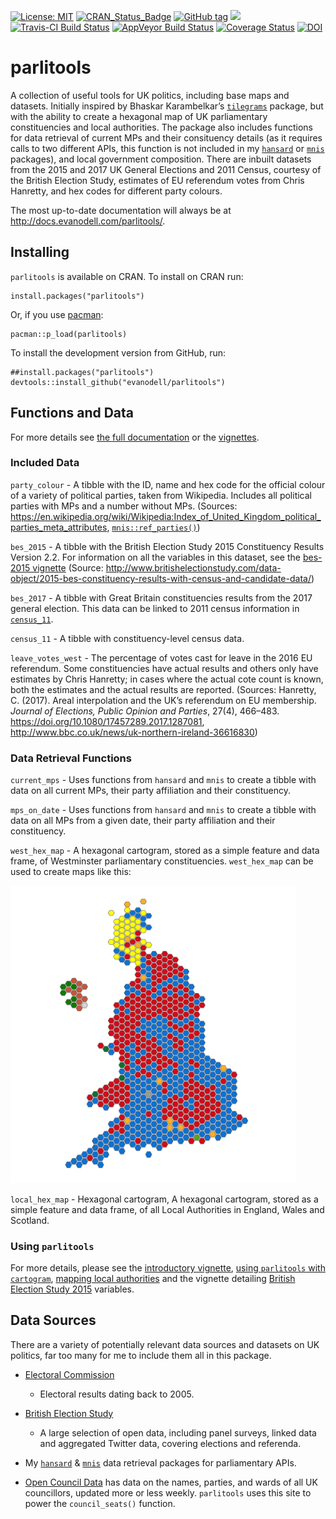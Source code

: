 
<!-- README.md is generated from README.Rmd. Please edit that file -->

[![License:
MIT](https://img.shields.io/badge/License-MIT-blue.svg)](https://opensource.org/licenses/MIT)
[![CRAN\_Status\_Badge](https://www.r-pkg.org/badges/version/parlitools)](https://cran.r-project.org/package=parlitools)
[![GitHub
tag](https://img.shields.io/github/tag/evanodell/parlitools.svg)](https://github.com/evanodell/parlitools)
[![](https://cranlogs.r-pkg.org/badges/grand-total/parlitools)](https://dgrtwo.shinyapps.io/cranview/)
[![Travis-CI Build
Status](https://travis-ci.org/evanodell/parlitools.svg?branch=master)](https://travis-ci.org/evanodell/parlitools)
[![AppVeyor Build
Status](https://ci.appveyor.com/api/projects/status/github/evanodell/parlitools?branch=master&svg=true)](https://ci.appveyor.com/project/evanodell/parlitools)
[![Coverage
Status](https://img.shields.io/codecov/c/github/evanodell/parlitools/master.svg)](https://codecov.io/github/evanodell/parlitools?branch=master)
[![DOI](https://zenodo.org/badge/86801920.svg)](https://zenodo.org/badge/latestdoi/86801920)

# parlitools

A collection of useful tools for UK politics, including base maps and
datasets. Initially inspired by Bhaskar Karambelkar’s
[`tilegrams`](https://cran.r-project.org/package=tilegramsR) package,
but with the ability to create a hexagonal map of UK parliamentary
constituencies and local authorities. The package also includes
functions for data retrieval of current MPs and their consituency
details (as it requires calls to two different APIs, this function is
not included in my
[`hansard`](https://cran.r-project.org/package=hansard) or
[`mnis`](https://cran.r-project.org/package=mnis) packages), and local
government composition. There are inbuilt datasets from the 2015 and
2017 UK General Elections and 2011 Census, courtesy of the British
Election Study, estimates of EU referendum votes from Chris Hanretty,
and hex codes for different party colours.

The most up-to-date documentation will always be at
<http://docs.evanodell.com/parlitools/>.

## Installing

`parlitools` is available on CRAN. To install on CRAN run:

    install.packages("parlitools")

Or, if you use [pacman](https://cran.r-project.org/package=pacman):

    pacman::p_load(parlitools)

To install the development version from GitHub, run:

    ##install.packages("parlitools")
    devtools::install_github("evanodell/parlitools")

## Functions and Data

For more details see [the full
documentation](https://docs.evanodell.com/parlitools/reference) or the
[vignettes](https://docs.evanodell.com/parlitools/articles/).

### Included Data

`party_colour` - A tibble with the ID, name and hex code for the
official colour of a variety of political parties, taken from Wikipedia.
Includes all political parties with MPs and a number without MPs.
(Sources:
<https://en.wikipedia.org/wiki/Wikipedia:Index_of_United_Kingdom_political_parties_meta_attributes>,
[`mnis::ref_parties()`](https://cran.r-project.org/package=mnis))

`bes_2015` - A tibble with the British Election Study 2015 Constituency
Results Version 2.2. For information on all the variables in this
dataset, see the [bes-2015
vignette](http://docs.evanodell.com/parlitools/articles/bes-2015.html)
(Source:
<http://www.britishelectionstudy.com/data-object/2015-bes-constituency-results-with-census-and-candidate-data/>)

`bes_2017` - A tibble with Great Britain constituencies results from the
2017 general election. This data can be linked to 2011 census
information in
[`census_11`](https://docs.evanodell.com/parlitools/reference/bes.html).

`census_11` - A tibble with constituency-level census data.

`leave_votes_west` - The percentage of votes cast for leave in the 2016
EU referendum. Some constituencies have actual results and others only
have estimates by Chris Hanretty; in cases where the actual cote count
is known, both the estimates and the actual results are reported.
(Sources: Hanretty, C. (2017). Areal interpolation and the UK’s
referendum on EU membership. *Journal of Elections, Public Opinion and
Parties*, 27(4), 466–483.
<https://doi.org/10.1080/17457289.2017.1287081>,
<http://www.bbc.co.uk/news/uk-northern-ireland-36616830>)

### Data Retrieval Functions

`current_mps` - Uses functions from `hansard` and `mnis` to create a
tibble with data on all current MPs, their party affiliation and their
constituency.

`mps_on_date` - Uses functions from `hansard` and `mnis` to create a
tibble with data on all MPs from a given date, their party affiliation
and their constituency.

`west_hex_map` - A hexagonal cartogram, stored as a simple feature and
data frame, of Westminster parliamentary constituencies. `west_hex_map`
can be used to create maps like this:

<img src="tools/hex_map.png" width="456px" />

`local_hex_map` - Hexagonal cartogram, A hexagonal cartogram, stored as
a simple feature and data frame, of all Local Authorities in England,
Wales and Scotland.

### Using `parlitools`

For more details, please see the [introductory
vignette](https://docs.evanodell.com/parlitools/articles/introduction.html),
[using `parlitools` with
`cartogram`](https://docs.evanodell.com/parlitools/articles/using-cartograms.html),
[mapping local
authorities](https://docs.evanodell.com/parlitools/articles/mapping-local-authorities.html)
and the vignette detailing [British Election
Study 2015](https://docs.evanodell.com/parlitools/articles/bes-2015.html)
variables.

## Data Sources

There are a variety of potentially relevant data sources and datasets on
UK politics, far too many for me to include them all in this package.

  - [Electoral
    Commission](http://www.electoralcommission.org.uk/our-work/our-research/electoral-data)
    - Electoral results dating back to 2005.

  - [British Election Study](http://www.britishelectionstudy.com/data/)
    - A large selection of open data, including panel surveys, linked
    data and aggregated Twitter data, covering elections and referenda.

  - My [`hansard`](https://cran.r-project.org/package=hansard) &
    [`mnis`](https://cran.r-project.org/package=mnis) data retrieval
    packages for parliamentary APIs.

  - [Open Council Data](http://opencouncildata.co.uk/) has data on the
    names, parties, and wards of all UK councillors, updated more or
    less weekly. `parlitools` uses this site to power the
    `council_seats()` function.
